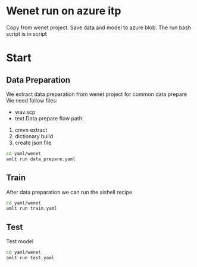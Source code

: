 # Wenet run on azure itp
Copy from wenet project. Save data and model to azure blob.
The run bash script is in script

# Start

## Data Preparation
We extract data preparation from wenet project for common data prepare
We need follow files:
- wav.scp
- text
Data prepare flow path:
1. cmvn extract
2. dictionary build
3. create json file
```bash
cd yaml/wenet
amlt run data_prepare.yaml
```

## Train
After data preparation we can run the aishell recipe
```bash
cd yaml/wenet
amlt run train.yaml
```

## Test
Test model
```bash
cd yaml/wenet
amlt run test.yaml
```
